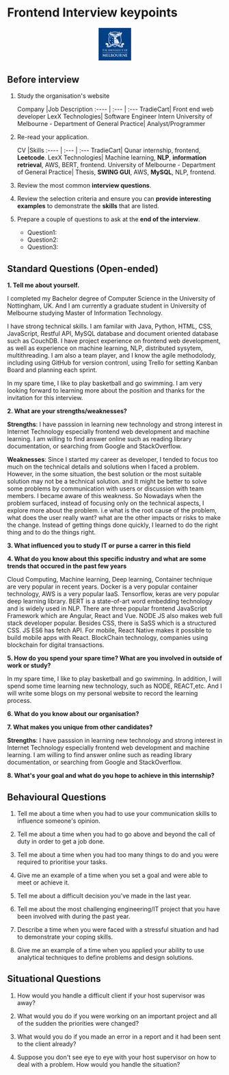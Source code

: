 # Frontend Interview keypoints

<p align="center"><img src="./Pictures/mel.jpg" width = "15%"/></p>

## Before interview
1. Study the organisation's website

	Company |Job Description
	:---- | :--- | :--- 
	TradieCart| Front end web developer
	LexX Technologies| Software Engineer Intern
	University of Melbourne - Department of General Practice| Analyst/Programmer
	
2. Re-read your application.

	CV |Skills
	:---- | :--- | :--- 
	TradieCart| Qunar internship, frontend, **Leetcode**.
	LexX Technologies| Machine learning, **NLP**, **information retrieval**, AWS, BERT, frontend. 
	University of Melbourne - Department of General Practice| Thesis, **SWING GUI**, AWS, **MySQL**, NLP, frontend.
	
3. Review the most common **interview questions**.

4. Review the selection criteria and ensure you can **provide interesting examples** to demonstrate the **skills** that are listed.

5. Prepare a couple of questions to ask at the **end of the interview**.

	- Question1:
	- Question2:
	- Question3:

## Standard Questions (Open-ended)

**1. Tell me about yourself.**

I completed my Bachelor degree of Computer Science in the University of Nottingham, UK. And I am currently a graduate student in University of Melbourne studying Master of Information Technology. 
	
I have strong technical skills. I am familar with Java, Python, HTML, CSS, JavaScript, Restful API, MySQL database and document oriented database such as CouchDB. I have project experience on frontend web development, as well as experience on machine learning, NLP, distributed sysytem, multithreading. I am also a team player, and I know the agile methodolody, including using GitHub for version contronl, using Trello for setting Kanban Board and planning each sprint.

In my spare time, I like to play basketball and go swimming. I am very looking forward to learning more about the position and thanks for the invitation for this interview.

**2. What are your strengths/weaknesses?**

**Strengths**: I have passsion in learning new technology and strong interest in Internet Technology especially frontend web development and machine learning. I am willing to find answer online such as reading library documentation, or searching from Google and StackOverflow.

**Weaknesses**: Since I started my career as developer, I tended to focus too much on the technical details and solutions when I faced a problem. However, in the some situation,  the best solution or the most suitable solution may not be a technical solution. and It might be better to solve some problems by communication with users or discussion with team members. I became aware of this weakness. So Nowadays when the problem surfaced, instead of focusing only on the technical aspects, I explore more about the problem.  i.e  what is the root cause of the problem, what does the user really want?  what are the other impacts or risks to make the change.  Instead of getting things done quickly, I learned to do the right thing and to do the things right.

**3. What influenced you to study IT or purse a carrer in this field**

**4. What do you know about this specific industry and what are some trends that occured in the past few years**

Cloud Computing, Machine learning, Deep learning, Container technique are very popular in recent years. Docker is a very popular container technology, AWS is a very popular IaaS. Tensorflow, keras are very popular deep learning library. BERT is a state-of-art word embedding technology and is widely used in NLP. There are three popular frontend JavaScript Framework which are Angular, React and Vue. NODE JS also makes web full stack developer popular.  Besides CSS, there is SaSS which is a structured CSS. JS ES6 has fetch API. For mobile, React Native makes it possible to build mobile apps with React. BlockChain technology, companies using blockchain for digital transactions.

**5. How do you spend your spare time? What are you involved in outside of work or study?**

In my spare time, I like to play basketball and go swimming. In addition, I will spend some time learning new technology, such as NODE, REACT,etc. And I will write some blogs on my personal website to record the learning process.

**6. What do you know about our organisation?**


**7. What makes you unique from other candidates?**

**Strengths**: I have passsion in learning new technology and strong interest in Internet Technology especially frontend web development and machine learning. I am willing to find answer online such as reading library documentation, or searching from Google and StackOverflow.
	
**8. What's your goal and what do you hope to achieve in this internship?**



## Behavioural Questions

1. Tell me about a time when you had to use your communication skills to influence someone's opinion.

2. Tell me about a time when you had to go above and beyond the call of duty in order to get a job done.

3. Tell me about a time when you had too many things to do and you were required to prioritise your tasks.

4. Give me an example of a time when you set a goal and were able to meet or achieve it.

5. Tell me about a difficult decision you've made in the last year.

6. Tell me about the most challenging engineering/IT project that you
have been involved with during the past year.

7. Describe a time when you were faced with a stressful situation and
had to demonstrate your coping skills.

8. Give me an example of a time when you applied your ability to use
analytical techniques to define problems and design solutions.


## Situational Questions

1. How would you handle a difficult client if your host supervisor was away?

2. What would you do if you were working on an important project and all of the sudden the priorities were changed?

3. What would you do if you made an error in a report and it had been sent to the client already?

4. Suppose you don't see eye to eye with your host supervisor on how to deal with a problem. How would you handle the situation?